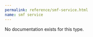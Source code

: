 ```yaml
---
permalink: reference/smf-service.html
name: smf service
---
```


No documentation exists for this type.